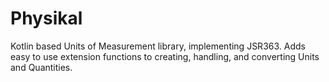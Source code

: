 # Physikal
Kotlin based Units of Measurement library, implementing JSR363.
Adds easy to use extension functions to creating, handling, and converting Units and Quantities.
